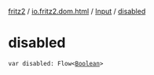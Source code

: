 [fritz2](../../index.md) / [io.fritz2.dom.html](../index.md) / [Input](index.md) / [disabled](./disabled.md)

# disabled

`var disabled: Flow<`[`Boolean`](https://kotlinlang.org/api/latest/jvm/stdlib/kotlin/-boolean/index.html)`>`